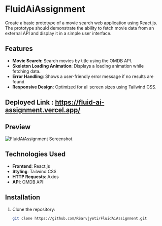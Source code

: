 # FluidAiAssignment
Create a basic prototype of a movie search web application using React.js. The
prototype should demonstrate the ability to fetch movie data from an external API and
display it in a simple user interface.

## Features

- **Movie Search**: Search movies by title using the OMDB API.
- **Skeleton Loading Animation**: Displays a loading animation while fetching data.
- **Error Handling**: Shows a user-friendly error message if no results are found.
- **Responsive Design**: Optimized for all screen sizes using Tailwind CSS.
## Deployed Link : https://fluid-ai-assignment.vercel.app/

## Preview

![FluidAiAssignment Screenshot](https://github.com/user-attachments/assets/fac9dca7-0bc2-4c38-8580-f20191cef618)

## Technologies Used

- **Frontend**: React.js
- **Styling**: Tailwind CSS
- **HTTP Requests**: Axios
- **API**: OMDB API

## Installation

1. Clone the repository:

   ```bash
   git clone https://github.com/RSarvjyoti/FluidAiAssignment.git
